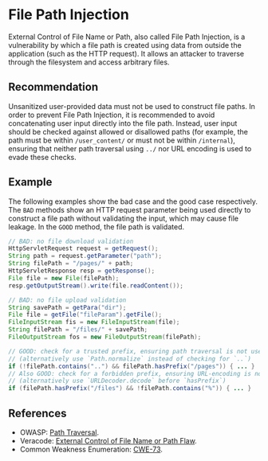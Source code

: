 # File Path Injection
External Control of File Name or Path, also called File Path Injection, is a vulnerability by which a file path is created using data from outside the application (such as the HTTP request). It allows an attacker to traverse through the filesystem and access arbitrary files.


## Recommendation
Unsanitized user-provided data must not be used to construct file paths. In order to prevent File Path Injection, it is recommended to avoid concatenating user input directly into the file path. Instead, user input should be checked against allowed or disallowed paths (for example, the path must be within `/user_content/` or must not be within `/internal`), ensuring that neither path traversal using `../` nor URL encoding is used to evade these checks.


## Example
The following examples show the bad case and the good case respectively. The `BAD` methods show an HTTP request parameter being used directly to construct a file path without validating the input, which may cause file leakage. In the `GOOD` method, the file path is validated.


```java
// BAD: no file download validation
HttpServletRequest request = getRequest();
String path = request.getParameter("path");
String filePath = "/pages/" + path;
HttpServletResponse resp = getResponse();
File file = new File(filePath);
resp.getOutputStream().write(file.readContent());

// BAD: no file upload validation
String savePath = getPara("dir");
File file = getFile("fileParam").getFile();
FileInputStream fis = new FileInputStream(file);
String filePath = "/files/" + savePath;
FileOutputStream fos = new FileOutputStream(filePath);

// GOOD: check for a trusted prefix, ensuring path traversal is not used to erase that prefix:
// (alternatively use `Path.normalize` instead of checking for `..`)
if (!filePath.contains("..") && filePath.hasPrefix("/pages")) { ... }
// Also GOOD: check for a forbidden prefix, ensuring URL-encoding is not used to evade the check:
// (alternatively use `URLDecoder.decode` before `hasPrefix`)
if (filePath.hasPrefix("/files") && !filePath.contains("%")) { ... }
```

## References
* OWASP: [Path Traversal](https://owasp.org/www-community/attacks/Path_Traversal).
* Veracode: [External Control of File Name or Path Flaw](https://www.veracode.com/security/dotnet/cwe-73).
* Common Weakness Enumeration: [CWE-73](https://cwe.mitre.org/data/definitions/73.html).

